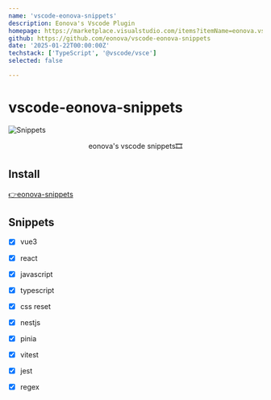 ```yaml
---
name: 'vscode-eonova-snippets'
description: Eonova's Vscode Plugin
homepage: https://marketplace.visualstudio.com/items?itemName=eonova.vscode-eonova-snippets
github: https://github.com/eonova/vscode-eonova-snippets
date: '2025-01-22T00:00:00Z'
techstack: ['TypeScript', '@vscode/vsce']
selected: false

---
```


# vscode-eonova-snippets

![Snippets](/images/projects/internal/demo.gif)

<p align="center">eonova's vscode snippets🎞</p>

## Install

[👉eonova-snippets](https://marketplace.visualstudio.com/items?itemName=eonova.vscode-eonova-snippets)

## Snippets

- [x] vue3
- [x] react
- [x] javascript
- [x] typescript
- [x] css reset
- [x] nestjs
- [x] pinia
- [x] vitest
- [x] jest
- [x] regex

